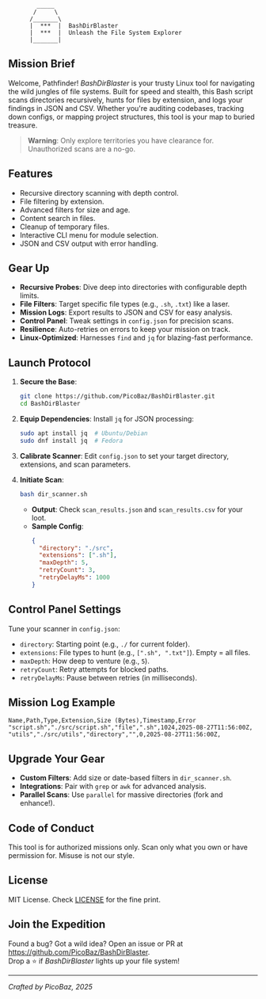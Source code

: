 ```
        _____
       /     \
      /_______\
      |  ***  |  BashDirBlaster
      |  ***  |  Unleash the File System Explorer
      |_______|
   ```
## Mission Brief
Welcome, Pathfinder! *BashDirBlaster* is your trusty Linux tool for navigating the wild jungles of file systems. Built for speed and stealth, this Bash script scans directories recursively, hunts for files by extension, and logs your findings in JSON and CSV. Whether you're auditing codebases, tracking down configs, or mapping project structures, this tool is your map to buried treasure.

> **Warning**: Only explore territories you have clearance for. Unauthorized scans are a no-go.
## Features
- Recursive directory scanning with depth control.
- File filtering by extension.
- Advanced filters for size and age.
- Content search in files.
- Cleanup of temporary files.
- Interactive CLI menu for module selection.
- JSON and CSV output with error handling.

## Gear Up
- **Recursive Probes**: Dive deep into directories with configurable depth limits.
- **File Filters**: Target specific file types (e.g., `.sh`, `.txt`) like a laser.
- **Mission Logs**: Export results to JSON and CSV for easy analysis.
- **Control Panel**: Tweak settings in `config.json` for precision scans.
- **Resilience**: Auto-retries on errors to keep your mission on track.
- **Linux-Optimized**: Harnesses `find` and `jq` for blazing-fast performance.

## Launch Protocol
1. **Secure the Base**:
   ```bash
   git clone https://github.com/PicoBaz/BashDirBlaster.git
   cd BashDirBlaster
2. **Equip Dependencies**:
   Install `jq` for JSON processing:
   ```bash
   sudo apt install jq  # Ubuntu/Debian
   sudo dnf install jq  # Fedora
   ```
3. **Calibrate Scanner**:
   Edit `config.json` to set your target directory, extensions, and scan parameters.

4. **Initiate Scan**:
   ```bash
   bash dir_scanner.sh
   ```
    - **Output**: Check `scan_results.json` and `scan_results.csv` for your loot.
    - **Sample Config**:
      ```json
      {
        "directory": "./src",
        "extensions": [".sh"],
        "maxDepth": 5,
        "retryCount": 3,
        "retryDelayMs": 1000
      }
      ```

## Control Panel Settings
Tune your scanner in `config.json`:
- `directory`: Starting point (e.g., `./` for current folder).
- `extensions`: File types to hunt (e.g., `[".sh", ".txt"]`). Empty = all files.
- `maxDepth`: How deep to venture (e.g., `5`).
- `retryCount`: Retry attempts for blocked paths.
- `retryDelayMs`: Pause between retries (in milliseconds).

## Mission Log Example
```csv
Name,Path,Type,Extension,Size (Bytes),Timestamp,Error
"script.sh","./src/script.sh","file",".sh",1024,2025-08-27T11:56:00Z,
"utils","./src/utils","directory","",0,2025-08-27T11:56:00Z,
```

## Upgrade Your Gear
- **Custom Filters**: Add size or date-based filters in `dir_scanner.sh`.
- **Integrations**: Pair with `grep` or `awk` for advanced analysis.
- **Parallel Scans**: Use `parallel` for massive directories (fork and enhance!).

## Code of Conduct
This tool is for authorized missions only. Scan only what you own or have permission for. Misuse is not our style.

## License
MIT License. Check [LICENSE](LICENSE) for the fine print.

## Join the Expedition
Found a bug? Got a wild idea? Open an issue or PR at https://github.com/PicoBaz/BashDirBlaster.  
Drop a ⭐ if *BashDirBlaster* lights up your file system!

---
*Crafted by PicoBaz, 2025*

